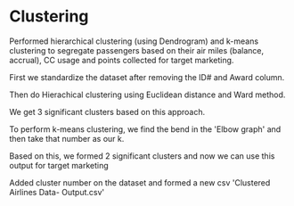 # Clustering
Performed hierarchical clustering (using Dendrogram) and k-means clustering to segregate passengers based on their air miles (balance, accrual), CC usage and points collected for target marketing.

First we standardize the dataset after removing the ID# and Award column. 

Then do Hierachical clustering using Euclidean distance and Ward method.

We get 3 significant clusters based on this approach. 

To perform k-means clustering, we find the bend in the 'Elbow graph' and then take that number as our k. 

Based on this, we formed 2 significant clusters and now we can use this output for target marketing

Added cluster number on the dataset and formed a new csv 'Clustered Airlines Data- Output.csv'
